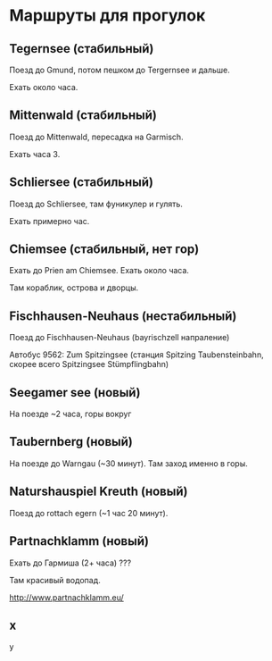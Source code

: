 # Маршруты для прогулок

## Tegernsee (стабильный)

Поезд до Gmund, потом пешком до Tergernsee и дальше.

Ехать около часа.

## Mittenwald (стабильный)

Поезд до Mittenwald, пересадка на Garmisch.

Ехать часа 3.

## Schliersee (стабильный)

Поезд до Schliersee, там фуникулер и гулять.

Ехать примерно час.

## Chiemsee (стабильный, нет гор)

Ехать до Prien am Chiemsee. Ехать около часа.

Там кораблик, острова и дворцы.

## Fischhausen-Neuhaus (нестабильный)

Поезд до Fischhausen-Neuhaus (bayrischzell напраление)

Автобус 9562: Zum Spitzingsee (станция Spitzing Taubensteinbahn, скорее всего Spitzingsee Stümpflingbahn) 

## Seegamer see (новый)

На поезде ~2 часа, горы вокруг

## Taubernberg (новый)

На поезде до Warngau (~30 минут). Там заход именно в горы.

## Naturshauspiel Kreuth (новый)

Поезд до rottach egern (~1 час 20 минут).

## Partnachklamm (новый)

Ехать до Гармиша (2+ часа) ???

Там красивый водопад.

http://www.partnachklamm.eu/

## x

y
